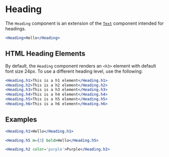 
# Heading

The `Heading` component is an extension of the [`Text`](/Text) component intended for headings.

```.jsx
<Heading>Hello</Heading>
```

## HTML Heading Elements

By default, the `Heading` component renders an `<h3>` element with default font size 24px.
To use a different heading level, use the following:

```.jsx
<Heading.h1>This is a h1 element</Heading.h1>
<Heading.h2>This is a h2 element</Heading.h2>
<Heading.h3>This is a h3 element</Heading.h3>
<Heading.h4>This is a h4 element</Heading.h4>
<Heading.h5>This is a h5 element</Heading.h5>
<Heading.h6>This is a h6 element</Heading.h6>
```

## Examples

```.jsx
<Heading.h1>Hello</Heading.h1>
```

```.jsx
<Heading.h5 m={3} bold>Hello</Heading.h5>
```

```.jsx
<Heading.h2 color='purple'>Purple</Heading.h2>
```

